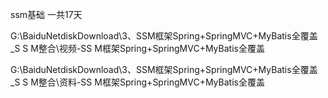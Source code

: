 ssm基础 一共17天

G:\BaiduNetdiskDownload\3、SSM框架Spring+SpringMVC+MyBatis全覆盖_S S M整合\视频-SS M框架Spring+SpringMVC+MyBatis全覆盖



G:\BaiduNetdiskDownload\3、SSM框架Spring+SpringMVC+MyBatis全覆盖_S S M整合\资料-SS M框架Spring+SpringMVC+MyBatis全覆盖





